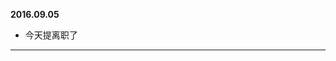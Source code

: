 **2016.09.05**

* 今天提离职了

-------------------------------------------------------------------------------

